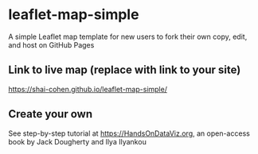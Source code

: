 # leaflet-map-simple
A simple Leaflet map template for new users to fork their own copy, edit, and host on GitHub Pages

## Link to live map (replace with link to your site)
https://shai-cohen.github.io/leaflet-map-simple/

## Create your own
See step-by-step tutorial at https://HandsOnDataViz.org, an open-access book by Jack Dougherty and Ilya Ilyankou
